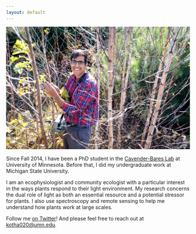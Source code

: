 ```yaml
---
layout: default
---
```

![](/Images/023_UMF-CedarCreek_10-18-2018.jpg)

Since Fall 2014, I have been a PhD student in the [Cavender-Bares Lab](https://cbs.umn.edu/cavender-bares-lab/home) at University of Minnesota. Before that, I did my undergraduate work at Michigan State University.

I am an ecophysiologist and community ecologist with a particular interest in the ways plants respond to their light environment. My research concerns the dual role of light as both an essential resource and a potential stressor for plants. I also use spectroscopy and remote sensing to help me understand how plants work at large scales.

Follow me [on Twitter](https://twitter.com/ShanKothari)! And please feel free to reach out at <kotha020@umn.edu>.
